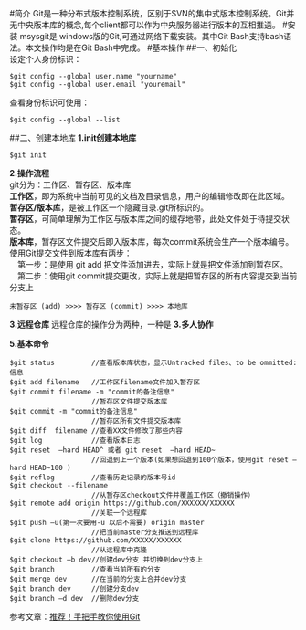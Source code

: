 #简介
Git是一种分布式版本控制系统，区别于SVN的集中式版本控制系统。Git并无中央版本库的概念,每个client都可以作为中央服务器进行版本的互相推送。
#安装
msysgit是 windows版的Git,可通过网络下载安装。其中Git Bash支持bash语法。本文操作均是在Git Bash中完成。
#基本操作
##一、初始化    
设定个人身份标识：  

    $git config --global user.name "yourname"
    $git config --global user.email "youremail" 
查看身份标识可使用：  

    $git config --global --list
##二、创建本地库
**1.init创建本地库** 
    
    $git init
**2.操作流程**  
git分为：工作区、暂存区、版本库   
**工作区**，即为系统中当前可见的文档及目录信息，用户的编辑修改即在此区域。
**暂存区/版本库**，是被工作区一个隐藏目录.git所标识的。    
**暂存区**，可简单理解为工作区与版本库之间的缓存地带，此处文件处于待提交状态。   
**版本库**，暂存区文件提交后即入版本库，每次commit系统会生产一个版本编号。  
使用Git提交文件到版本库有两步：    
&emsp;第一步：是使用 git add 把文件添加进去，实际上就是把文件添加到暂存区。   
&emsp;第二步：使用git commit提交更改，实际上就是把暂存区的所有内容提交到当前分支上

    未暂存区 (add) >>>> 暂存区 (commit) >>>> 本地库
**3.远程仓库**
远程仓库的操作分为两种，一种是
**3.多人协作**

**5.基本命令**

    $git status         //查看版本库状态，显示Untracked files、to be ommitted:信息
    $git add filename   //工作区filename文件加入暂存区
    $git commit filename -m "commit的备注信息"   
                        //暂存区文件提交版本库
    $git commit -m "commit的备注信息"  
                        //暂存区所有文件提交版本库
    $git diff  filename //查看XX文件修改了那些内容
    $git log            //查看版本日志
    $git reset  –hard HEAD^ 或者 git reset  –hard HEAD~ 
                        //回退到上一个版本(如果想回退到100个版本，使用git reset –hard HEAD~100 )
    $git reflog         //查看历史记录的版本号id
    $git checkout --filename    
                        //从暂存区checkout文件并覆盖工作区（撤销操作）
    $git remote add origin https://github.com/XXXXXX/XXXXXX         
                        //关联一个远程库
    $git push –u(第一次要用-u 以后不需要) origin master 
                        //把当前master分支推送到远程库
    $git clone https://github.com/XXXXX/XXXXXX 
                        //从远程库中克隆
    $git checkout –b dev//创建dev分支 并切换到dev分支上
    $git branch         //查看当前所有的分支
    $git merge dev      //在当前的分支上合并dev分支
    $git branch dev     //创建分支dev
    $git branch –d dev  //删除dev分支
参考文章：[推荐！手把手教你使用Git](http://blog.jobbole.com/78960/)